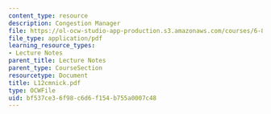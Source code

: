 ```yaml
---
content_type: resource
description: Congestion Manager
file: https://ol-ocw-studio-app-production.s3.amazonaws.com/courses/6-829-computer-networks-fall-2002/bf537ce36f98c6d6f154b755a0007c48_L12cmnick.pdf
file_type: application/pdf
learning_resource_types:
- Lecture Notes
parent_title: Lecture Notes
parent_type: CourseSection
resourcetype: Document
title: L12cmnick.pdf
type: OCWFile
uid: bf537ce3-6f98-c6d6-f154-b755a0007c48
---
```

